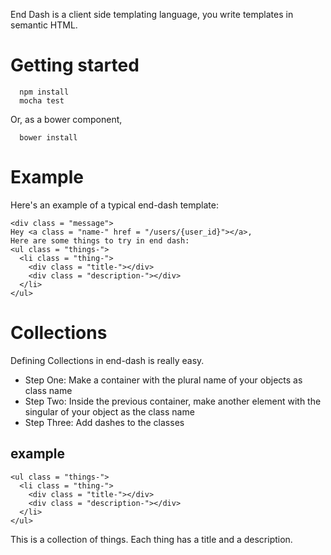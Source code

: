   End Dash is a client side templating language, you write templates in semantic HTML.

Getting started
===============

```
  npm install
  mocha test
```
Or, as a bower component,
```
  bower install
```

Example
=======

Here's an example of a typical end-dash template:

```
<div class = "message">
Hey <a class = "name-" href = "/users/{user_id}"></a>,
Here are some things to try in end dash:
<ul class = "things-">
  <li class = "thing-">
    <div class = "title-"></div>
    <div class = "description-"></div>
  </li>
</ul>
```

Collections
===========

Defining Collections in end-dash is really easy.  
  * Step One: Make a container with the plural name of your objects as class name
  * Step Two: Inside the previous container, make another element with the singular of your object as the class name
  * Step Three: Add dashes to the classes

example
-------

```
<ul class = "things-">
  <li class = "thing-">
    <div class = "title-"></div>
    <div class = "description-"></div>
  </li>
</ul>
```

This is a collection of things.  Each thing has a title and a description. 

